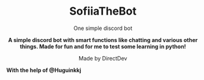 <h1 align="center" b> SofiiaTheBot</h1>

<p align="center" b> 
One simple discord bot
</p>
<b>
<p align="Center">A simple discord bot with smart functions like chatting and various other things. Made for fun and for me to test some learning in python!</p>
</b>
<p align="Center"> 
Made by DirectDev</p>
<b align="center">With the help of @Huguinkkj</b>
